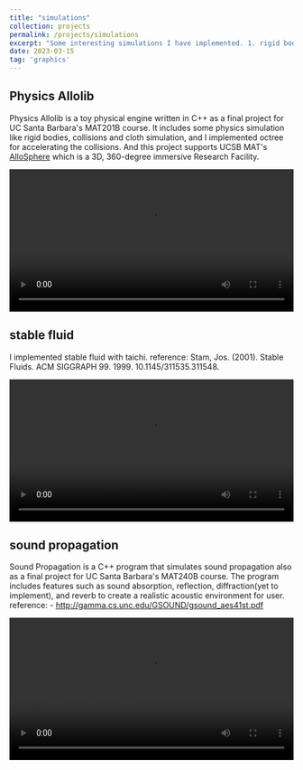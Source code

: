 ```yaml
---
title: "simulations"
collection: projects
permalink: /projects/simulations
excerpt: "Some interesting simulations I have implemented. 1. rigid body + cloth 2. stable fluid 3. sound propagation <br/><img src='/images/simulations.png'>"
date: 2023-03-15
tag: 'graphics'
---
```

## Physics Allolib
Physics Allolib is a toy physical engine written in C++ as a final project for UC Santa Barbara's MAT201B course. It includes some physics simulation like rigid bodies, collisions and cloth simulation, and I implemented octree for  accelerating the collisions. And this project supports UCSB MAT's [AlloSphere](https://allosphere.ucsb.edu/) which is a 3D, 360-degree immersive Research Facility.


<video width="100%" height="auto" controls>
    <source src="https://user-images.githubusercontent.com/72654824/229410006-9491a1cb-9ab0-4b46-a83a-ac25c65b9b07.mp4" type="video/mp4">
</video>

## stable fluid
I implemented stable fluid with taichi. reference: Stam, Jos. (2001). Stable Fluids. ACM SIGGRAPH 99. 1999. 10.1145/311535.311548.  

<video width="100%" height="auto" controls>
    <source src="https://user-images.githubusercontent.com/72654824/229418186-fa37bd12-5759-4464-976d-f723e3dc665b.mp4" type="video/mp4">
</video>

## sound propagation
Sound Propagation is a C++ program that simulates sound propagation also as a final project for UC Santa Barbara's MAT240B course. The program includes features such as sound absorption, reflection, diffraction(yet to implement), and reverb to create a realistic acoustic environment for user.  reference: - http://gamma.cs.unc.edu/GSOUND/gsound_aes41st.pdf

<video width="100%" height="auto" controls>
    <source src="https://user-images.githubusercontent.com/72654824/229414823-158429df-9f83-40ad-8352-50fe9bcf307f.mp4" type="video/mp4">
</video>
